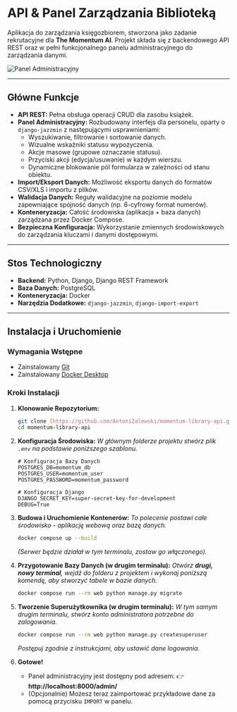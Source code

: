 # API & Panel Zarządzania Biblioteką

Aplikacja do zarządzania księgozbiorem, stworzona jako zadanie rekrutacyjne dla **The Momentum AI**. Projekt składa się z backendowego API REST oraz w pełni funkcjonalnego panelu administracyjnego do zarządzania danymi.

![Panel Administracyjny](https://github.com/user-attachments/assets/7454d62e-8cd5-46b6-99b5-c9f36ae7a838)

---

## Główne Funkcje

* **API REST:** Pełna obsługa operacji CRUD dla zasobu książek.
* **Panel Administracyjny:** Rozbudowany interfejs dla personelu, oparty o `django-jazzmin` z następującymi usprawnieniami:
    * Wyszukiwanie, filtrowanie i sortowanie danych.
    * Wizualne wskaźniki statusu wypożyczenia.
    * Akcje masowe (grupowe oznaczanie statusu).
    * Przyciski akcji (edycja/usuwanie) w każdym wierszu.
    * Dynamiczne blokowanie pól formularza w zależności od stanu obiektu.
* **Import/Eksport Danych:** Możliwość eksportu danych do formatów CSV/XLS i importu z plików.
* **Walidacja Danych:** Reguły walidacyjne na poziomie modelu zapewniające spójność danych (np. 6-cyfrowy format numerów).
* **Konteneryzacja:** Całość środowiska (aplikacja + baza danych) zarządzana przez Docker Compose.
* **Bezpieczna Konfiguracja:** Wykorzystanie zmiennych środowiskowych do zarządzania kluczami i danymi dostępowymi.

---

## Stos Technologiczny

* **Backend:** Python, Django, Django REST Framework
* **Baza Danych:** PostgreSQL
* **Konteneryzacja:** Docker
* **Narzędzia Dodatkowe:** `django-jazzmin`, `django-import-export`

---

## Instalacja i Uruchomienie

### Wymagania Wstępne

* Zainstalowany [Git](https://git-scm.com/)
* Zainstalowany [Docker Desktop](https://www.docker.com/products/docker-desktop/)

### Kroki Instalacji

1.  **Klonowanie Repozytorium:**
    ```bash
    git clone [https://github.com/AntoniZalewski/momentum-library-api.git](https://github.com/AntoniZalewski/momentum-library-api.git)
    cd momentum-library-api
    ```

2.  **Konfiguracja Środowiska:**
    *W głównym folderze projektu stwórz plik `.env` na podstawie poniższego szablonu.*
    ```env
    # Konfiguracja Bazy Danych
    POSTGRES_DB=momentum_db
    POSTGRES_USER=momentum_user
    POSTGRES_PASSWORD=momentum_password

    # Konfiguracja Django
    DJANGO_SECRET_KEY=super-secret-key-for-development
    DEBUG=True
    ```

3.  **Budowa i Uruchomienie Kontenerów:**
    *To polecenie postawi całe środowisko - aplikację webową oraz bazę danych.*
    ```bash
    docker compose up --build
    ```
    *(Serwer będzie działał w tym terminalu, zostaw go włączonego).*

4.  **Przygotowanie Bazy Danych (w drugim terminalu):**
    *Otwórz **drugi, nowy terminal**, wejdź do folderu z projektem i wykonaj poniższą komendę, aby stworzyć tabele w bazie danych.*
    ```bash
    docker compose run --rm web python manage.py migrate
    ```

5.  **Tworzenie Superużytkownika (w drugim terminalu):**
    *W tym samym drugim terminalu, stwórz konto administratora potrzebne do zalogowania.*
    ```bash
    docker compose run --rm web python manage.py createsuperuser
    ```
    *Postępuj zgodnie z instrukcjami, aby ustawić dane logowania.*

6.  **Gotowe!**
    * Panel administracyjny jest dostępny pod adresem: 👉 **http://localhost:8000/admin/**
    * (Opcjonalnie) Możesz teraz zaimportować przykładowe dane za pomocą przycisku `IMPORT` w panelu.